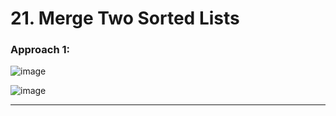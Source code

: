 # 21. Merge Two Sorted Lists

 
### Approach 1: 
![image](https://github.com/Nikhilpra17/Leetcode-/assets/97670140/4d7e0cad-788e-414f-9b8e-268031b2b5e0)

![image](https://github.com/Nikhilpra17/Leetcode-/assets/97670140/63e14c7f-d79a-4739-89ba-128d61d821ea)

___
